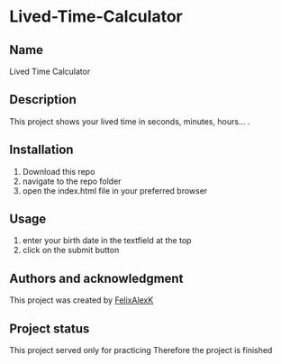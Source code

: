 # Lived-Time-Calculator

## Name

Lived Time Calculator

## Description

This project shows your lived time in seconds, minutes, hours... .

## Installation

1. Download this repo
2. navigate to the repo folder
3. open the index.html file in your preferred browser

## Usage

1. enter your birth date in the textfield at the top
2. click on the submit button

## Authors and acknowledgment

This project was created by [FelixAlexK](https://github.com/FelixAlexK)

## Project status

This project served only for practicing
Therefore the project is finished
